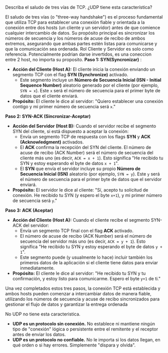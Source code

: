 Describa el saludo de tres vías de TCP. ¿UDP tiene esta característica?

El saludo de tres vías (o "three-way handshake") es el proceso fundamental que utiliza TCP para establecer una conexión fiable y orientada a la conexión entre dos hosts (un cliente y un servidor) antes de que comience cualquier intercambio de datos. Su propósito principal es sincronizar los números de secuencia y los números de acuse de recibo de ambos extremos, asegurando que ambas partes estén listas para comunicarse y que la comunicación sea ordenada.
Rol Cliente y Servidor es solo como referencia. Potencialmente podrian darse invertidos, es una coneccion entre 2 host, no importa su proposito.
**Paso 1: SYN(Syncronizar)** :
- **Acción del Cliente (Host A):** El cliente inicia la conexión enviando un segmento TCP con el flag **SYN (Synchronize)** activado.
    - Este segmento incluye un **Número de Secuencia Inicial (ISN - Initial Sequence Number)** aleatorio generado por el cliente (por ejemplo, `SYN = x`). Este `x` será el número de secuencia para el primer byte de datos que el cliente enviará.
- **Propósito:** El cliente le dice al servidor: "Quiero establecer una conexión contigo y mi primer número de secuencia será `x`."

**Paso 2: SYN-ACK (Sincronizar-Aceptar)**
- **Acción del Servidor (Host B):** Cuando el servidor recibe el segmento SYN del cliente, si está dispuesto a aceptar la conexión:
    - Envía un segmento TCP de respuesta con los flags **SYN** y **ACK (Acknowledgment)** activados.
    - El **ACK** confirma la recepción del SYN del cliente. El número de acuse de recibo (ACK Number) será el número de secuencia del cliente más uno (es decir, `ACK = x + 1`). Esto significa "He recibido tu SYN y estoy esperando el byte de datos `x + 1`".
    - El **SYN** que envía el servidor incluye su propio **Número de Secuencia Inicial (ISN)** aleatorio (por ejemplo, `SYN = y`). Este `y` será el número de secuencia para el primer byte de datos que el servidor enviará.
- **Propósito:** El servidor le dice al cliente: "Sí, acepto tu solicitud de conexión. He recibido tu SYN (y espero el byte `x+1`), y mi primer número de secuencia será `y`."

**Paso 3: ACK (Aceptar)**

- **Acción del Cliente (Host A):** Cuando el cliente recibe el segmento SYN-ACK del servidor:
    - Envía un segmento TCP final con el flag **ACK** activado.
    - El número de acuse de recibo (ACK Number) será el número de secuencia del servidor más uno (es decir, `ACK = y + 1`). Esto significa "He recibido tu SYN y estoy esperando el byte de datos `y + 1`".
    - Este segmento puede (y usualmente lo hace) incluir también los primeros datos de la aplicación si el cliente tiene datos para enviar inmediatamente.
- **Propósito:** El cliente le dice al servidor: "He recibido tu SYN y tu confirmación, y estoy listo para comunicarme. Espero el byte `y+1` de ti."

Una vez completados estos tres pasos, la conexión TCP está establecida y ambos hosts pueden comenzar a intercambiar datos de manera fiable, utilizando los números de secuencia y acuse de recibo sincronizados para gestionar el flujo de datos y garantizar la entrega ordenada


No UDP no tiene esta caracteristica.
- **UDP es un protocolo sin conexión.** No establece ni mantiene ningún tipo de "conexión" lógica o persistente entre el remitente y el receptor antes de enviar los datos.
- **UDP es un protocolo no confiable.** No le importa si los datos llegan, en qué orden o si hay errores. Simplemente "dispara y olvida".